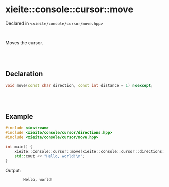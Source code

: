 # xieite::console::cursor::move
Declared in `<xieite/console/cursor/move.hpp>`

<br/>

Moves the cursor.

<br/><br/>

## Declaration
```cpp
void move(const char direction, const int distance = 1) noexcept;
```

<br/><br/>

## Example
```cpp
#include <iostream>
#include <xieite/console/cursor/directions.hpp>
#include <xieite/console/cursor/move.hpp>

int main() {
	xieite::console::cursor::move(xieite::console::cursor::directions::right, 8);
	std::cout << "Hello, world!\n";
}
```
Output:
```
        Hello, world!
```
